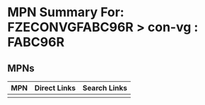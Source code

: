 



# MPN Summary For: FZECONVGFABC96R > con-vg : FABC96R

## MPNs
  

|MPN|Direct Links|Search Links|
| :--- | :--- | :--- |
||||
